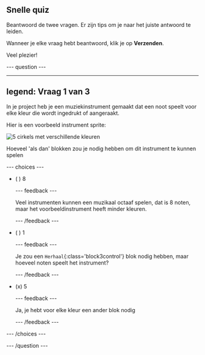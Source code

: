 ## Snelle quiz

Beantwoord de twee vragen. Er zijn tips om je naar het juiste antwoord te leiden.

Wanneer je elke vraag hebt beantwoord, klik je op **Verzenden**.

Veel plezier!

--- question ---

---
legend: Vraag 1 van 3
---

In je project heb je een muziekinstrument gemaakt dat een noot speelt voor elke kleur die wordt ingedrukt of aangeraakt.

Hier is een voorbeeld instrument sprite:

![5 cirkels met verschillende kleuren](images/circle-instrument.png)

Hoeveel 'als dan' blokken zou je nodig hebben om dit instrument te kunnen spelen

--- choices ---

- ( ) 8

  --- feedback ---

  Veel instrumenten kunnen een muzikaal octaaf spelen, dat is 8 noten, maar het voorbeeldinstrument heeft minder kleuren.

  --- /feedback ---

- ( ) 1

  --- feedback ---

  Je zou een `Herhaal`{:class='block3control'} blok nodig hebben, maar hoeveel noten speelt het instrument?

  --- /feedback ---

- (x) 5

  --- feedback ---

  Ja, je hebt voor elke kleur een ander blok nodig

  --- /feedback ---

--- /choices ---

--- /question ---
